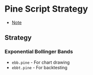 # Pine Script Strategy
* [Note](https://hackmd.io/QHC2FQdYTNSfjFPvvfn11w?both)

## Strategy
### Exponential Bollinger Bands
* `ebb.pine` - For chart drawing
* `ebbt.pine` - For backtesting